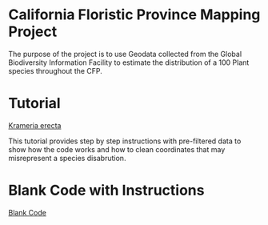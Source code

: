 # California Floristic Province Mapping Project

The purpose of the project is to use Geodata collected from the Global Biodiversity Information Facility to estimate the distribution of a 100 Plant species throughout the CFP.
  
  
 # Tutorial 
[Krameria erecta](https://github.com/BotanyCoder/CFP_Mapping/blob/main/Species%20Specific%20Code/Krameria%20erecta.md)

This tutorial provides step by step instructions with pre-filtered data to show how the code works and how to clean coordinates that may misrepresent a species disabrution. 

# Blank Code with Instructions
[Blank Code](https://github.com/BotanyCoder/CFP_Mapping/blob/main/Blank%20Code.MD)
 
 

  
